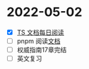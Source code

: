 # 2022-05-02

- [x] [TS 文档每日阅读](https://ts.yayujs.com/handbook/MoreOnFunctions.html#%E5%87%BD%E6%95%B0-more-on-functions)
- [ ] pnpm 阅读[文档](https://www.pnpm.cn/)
- [ ] 权威指南17章完结
- [ ] 英文复习
